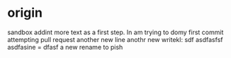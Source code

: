 # origin
sandbox
    addint more text as a first step.
    In am trying to domy first commit
    attempting pull request
    another new line
    anothr new writekl:
sdf
asdfasfsf
asdfasine = dfasf
a new rename to pish
